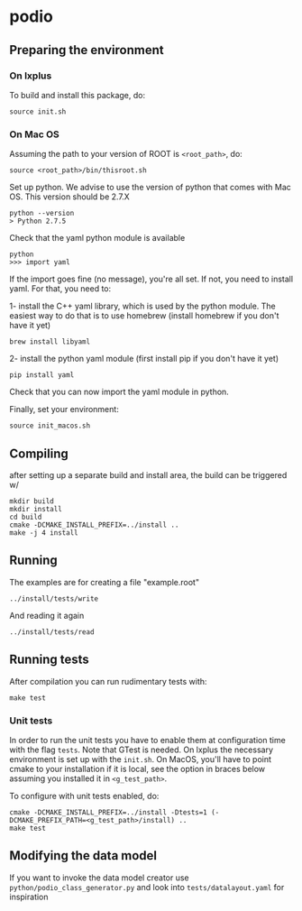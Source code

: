 # podio

## Preparing the environment

### On lxplus

To build and install this package, do:

    source init.sh

### On Mac OS

Assuming the path to your version of ROOT is `<root_path>`, do:

    source <root_path>/bin/thisroot.sh

Set up python. We advise to use the version of python that comes with Mac OS. This version should be 2.7.X

    python --version
    > Python 2.7.5

Check that the yaml python module is available

    python
    >>> import yaml

If the import goes fine (no message), you're all set. If not, you need to install yaml. For that, you need to:

1- install the C++ yaml library, which is used by the python module. The easiest way to do that is to use homebrew (install homebrew if you don't have it yet)

    brew install libyaml

2- install the python yaml module (first install pip if you don't have it yet)

    pip install yaml

Check that you can now import the yaml module in python.

Finally, set your environment:

    source init_macos.sh


## Compiling

after setting up a separate build and install area, the build can be triggered w/

    mkdir build
    mkdir install
    cd build
    cmake -DCMAKE_INSTALL_PREFIX=../install ..
    make -j 4 install

## Running

The examples are for creating a file "example.root"

    ../install/tests/write

And reading it again

    ../install/tests/read

## Running tests
After compilation you can run rudimentary tests with:

    make test

### Unit tests
In order to run the unit tests you have to enable them at configuration time with the flag `tests`. Note that GTest is needed. On lxplus the necessary environment is set up with the `init.sh`. On MacOS, you'll have to point cmake to your installation if it is local, see the option in braces below assuming you installed it in `<g_test_path>`.

To configure with unit tests enabled, do:

    cmake -DCMAKE_INSTALL_PREFIX=../install -Dtests=1 (-DCMAKE_PREFIX_PATH=<g_test_path>/install) ..
    make test

## Modifying the data model

If you want to invoke the data model creator use `python/podio_class_generator.py` and look into `tests/datalayout.yaml` for inspiration
